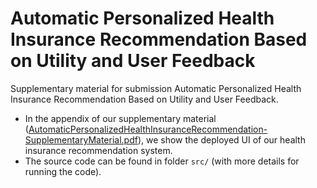# Automatic Personalized Health Insurance Recommendation Based on Utility and User Feedback
Supplementary material for submission Automatic Personalized Health Insurance Recommendation Based on Utility and User Feedback.
- In the appendix of our supplementary material ([AutomaticPersonalizedHealthInsuranceRecommendation-SupplementaryMaterial.pdf](AutomaticPersonalizedHealthInsuranceRecommendation-SupplementaryMaterial.pdf)), we show the deployed UI of our health insurance recommendation system.
- The source code can be found in folder `src/` (with more details for running the code).
